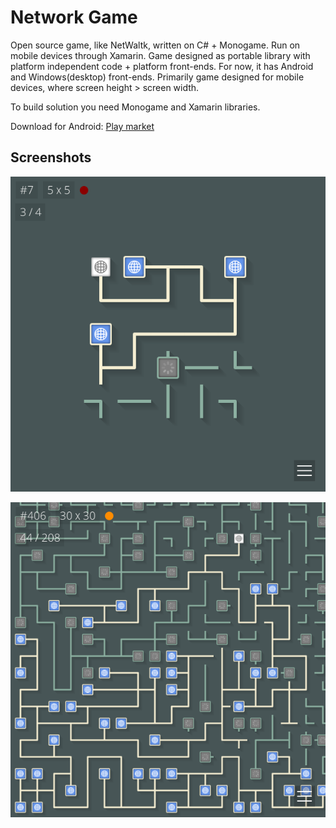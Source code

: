 # Network Game #

Open source game, like NetWaltk, written on C# + Monogame. Run on mobile devices through Xamarin. Game designed as portable library with platform independent code + platform front-ends. For now, it has Android and Windows(desktop) front-ends. Primarily game designed for mobile devices, where screen height > screen width.

To build solution you need Monogame and Xamarin libraries.

Download for Android: [Play market](https://play.google.com/store/apps/details?id=com.gg_wp.network)

## Screenshots ##

![Screenshot 1](https://raw.githubusercontent.com/uu3474/networkgame/master/Art/Output/Description/Screenshots/1.png)

![Screenshot 2](https://raw.githubusercontent.com/uu3474/networkgame/master/Art/Output/Description/Screenshots/2.png)
